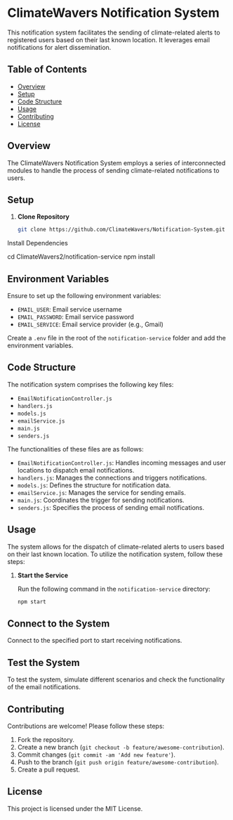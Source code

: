 # ClimateWavers Notification System

This notification system facilitates the sending of climate-related alerts to registered users based on their last known location. It leverages email notifications for alert dissemination.

## Table of Contents

- [Overview](#overview)
- [Setup](#setup)
- [Code Structure](#code-structure)
- [Usage](#usage)
- [Contributing](#contributing)
- [License](#license)

## Overview

The ClimateWavers Notification System employs a series of interconnected modules to handle the process of sending climate-related notifications to users.

## Setup

1. **Clone Repository**

   ```bash
   git clone https://github.com/ClimateWavers/Notification-System.git

Install Dependencies

cd ClimateWavers2/notification-service
npm install

## Environment Variables

Ensure to set up the following environment variables:

- `EMAIL_USER`: Email service username
- `EMAIL_PASSWORD`: Email service password
- `EMAIL_SERVICE`: Email service provider (e.g., Gmail)

Create a `.env` file in the root of the `notification-service` folder and add the environment variables.

## Code Structure

The notification system comprises the following key files:

- `EmailNotificationController.js`
- `handlers.js`
- `models.js`
- `emailService.js`
- `main.js`
- `senders.js`

The functionalities of these files are as follows:

- `EmailNotificationController.js`: Handles incoming messages and user locations to dispatch email notifications.
- `handlers.js`: Manages the connections and triggers notifications.
- `models.js`: Defines the structure for notification data.
- `emailService.js`: Manages the service for sending emails.
- `main.js`: Coordinates the trigger for sending notifications.
- `senders.js`: Specifies the process of sending email notifications.

## Usage

The system allows for the dispatch of climate-related alerts to users based on their last known location. To utilize the notification system, follow these steps:

1. **Start the Service**

   Run the following command in the `notification-service` directory:

   ```bash
   npm start

## Connect to the System

Connect to the specified port to start receiving notifications.

## Test the System

To test the system, simulate different scenarios and check the functionality of the email notifications.

## Contributing

Contributions are welcome! Please follow these steps:

1. Fork the repository.
2. Create a new branch (`git checkout -b feature/awesome-contribution`).
3. Commit changes (`git commit -am 'Add new feature'`).
4. Push to the branch (`git push origin feature/awesome-contribution`).
5. Create a pull request.

## License

This project is licensed under the MIT License.

